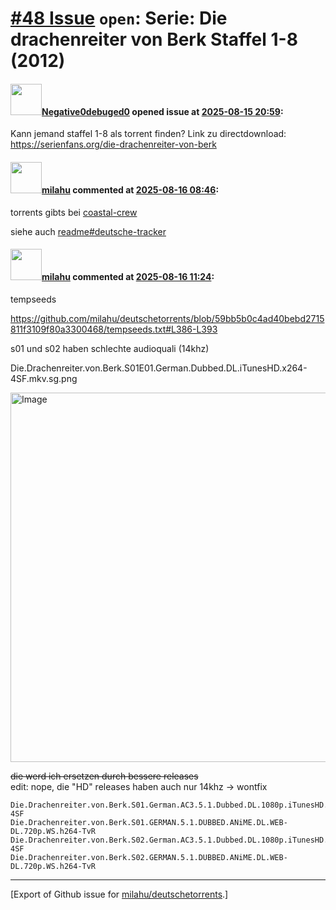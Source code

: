 # [\#48 Issue](https://github.com/milahu/deutschetorrents/issues/48) `open`: Serie: Die drachenreiter von Berk Staffel 1-8 (2012)

#### <img src="https://avatars.githubusercontent.com/u/168559339?u=c37bc2be0161aa65c882aa7cd5f5f4302c13d8b4&v=4" width="50">[Negative0debuged0](https://github.com/Negative0debuged0) opened issue at [2025-08-15 20:59](https://github.com/milahu/deutschetorrents/issues/48):

Kann jemand staffel 1-8 als torrent finden? Link zu directdownload:
<https://serienfans.org/die-drachenreiter-von-berk>

#### <img src="https://avatars.githubusercontent.com/u/12958815?v=4" width="50">[milahu](https://github.com/milahu) commented at [2025-08-16 08:46](https://github.com/milahu/deutschetorrents/issues/48#issuecomment-3193504393):

torrents gibts bei
[coastal-crew](https://coastal-crew.bounceme.net/selection.php?search=Die+drachenreiter+von+Berk)

siehe auch
[readme#deutsche-tracker](https://github.com/milahu/deutschetorrents#deutsche-tracker)

#### <img src="https://avatars.githubusercontent.com/u/12958815?v=4" width="50">[milahu](https://github.com/milahu) commented at [2025-08-16 11:24](https://github.com/milahu/deutschetorrents/issues/48#issuecomment-3193599807):

tempseeds

<https://github.com/milahu/deutschetorrents/blob/59bb5b0c4ad40bebd2715811f3109f80a3300468/tempseeds.txt#L386-L393>

s01 und s02 haben schlechte audioquali (14khz)

Die.Drachenreiter.von.Berk.S01E01.German.Dubbed.DL.iTunesHD.x264-4SF.mkv.sg.png

<img width="944" height="591" alt="Image" src="https://github.com/user-attachments/assets/1ab30a62-dc87-4e18-9d24-98efdb0e3322" />

<s>die werd ich ersetzen durch bessere releases</s>  
edit: nope, die "HD" releases haben auch nur 14khz -&gt; wontfix

    Die.Drachenreiter.von.Berk.S01.German.AC3.5.1.Dubbed.DL.1080p.iTunesHD.AVC-4SF
    Die.Drachenreiter.von.Berk.S01.GERMAN.5.1.DUBBED.ANiME.DL.WEB-DL.720p.WS.h264-TvR
    Die.Drachenreiter.von.Berk.S02.German.AC3.5.1.Dubbed.DL.1080p.iTunesHD.AVC-4SF
    Die.Drachenreiter.von.Berk.S02.GERMAN.5.1.DUBBED.ANiME.DL.WEB-DL.720p.WS.h264-TvR

------------------------------------------------------------------------

\[Export of Github issue for
[milahu/deutschetorrents](https://github.com/milahu/deutschetorrents).\]
